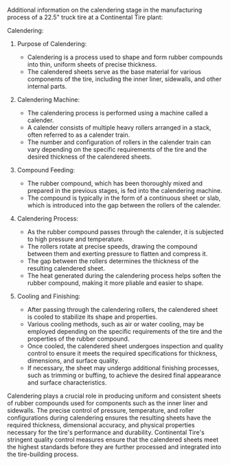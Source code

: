 Additional information on the calendering stage in the manufacturing process of a 22.5" truck tire at a Continental Tire plant:

Calendering:
1. Purpose of Calendering:
   - Calendering is a process used to shape and form rubber compounds into thin, uniform sheets of precise thickness.
   - The calendered sheets serve as the base material for various components of the tire, including the inner liner, sidewalls, and other internal parts.

2. Calendering Machine:
   - The calendering process is performed using a machine called a calender.
   - A calender consists of multiple heavy rollers arranged in a stack, often referred to as a calender train.
   - The number and configuration of rollers in the calender train can vary depending on the specific requirements of the tire and the desired thickness of the calendered sheets.

3. Compound Feeding:
   - The rubber compound, which has been thoroughly mixed and prepared in the previous stages, is fed into the calendering machine.
   - The compound is typically in the form of a continuous sheet or slab, which is introduced into the gap between the rollers of the calender.

4. Calendering Process:
   - As the rubber compound passes through the calender, it is subjected to high pressure and temperature.
   - The rollers rotate at precise speeds, drawing the compound between them and exerting pressure to flatten and compress it.
   - The gap between the rollers determines the thickness of the resulting calendered sheet.
   - The heat generated during the calendering process helps soften the rubber compound, making it more pliable and easier to shape.

5. Cooling and Finishing:
   - After passing through the calendering rollers, the calendered sheet is cooled to stabilize its shape and properties.
   - Various cooling methods, such as air or water cooling, may be employed depending on the specific requirements of the tire and the properties of the rubber compound.
   - Once cooled, the calendered sheet undergoes inspection and quality control to ensure it meets the required specifications for thickness, dimensions, and surface quality.
   - If necessary, the sheet may undergo additional finishing processes, such as trimming or buffing, to achieve the desired final appearance and surface characteristics.

Calendering plays a crucial role in producing uniform and consistent sheets of rubber compounds used for components such as the inner liner and sidewalls. The precise control of pressure, temperature, and roller configurations during calendering ensures the resulting sheets have the required thickness, dimensional accuracy, and physical properties necessary for the tire's performance and durability. Continental Tire's stringent quality control measures ensure that the calendered sheets meet the highest standards before they are further processed and integrated into the tire-building process.
